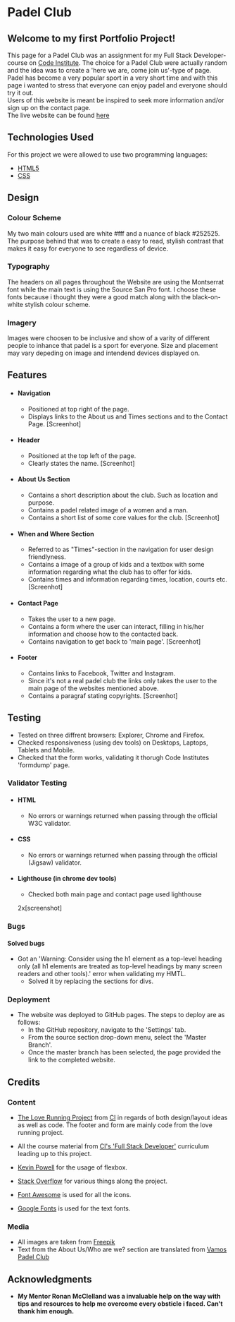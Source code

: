 # Padel Club
 
 ## Welcome to my first Portfolio Project!

 This page for a Padel Club was an assignment for my Full Stack Developer-course on [Code Institute](hhtp://codeinstitute.net). 
 The choice for a Padel Club were actually random and the idea was to create a 'here we are, come join us'-type of page. 
 Padel has become a very popular sport in a very short time and with this page i wanted to stress that everyone can enjoy padel 
 and everyone should try it out.<br>Users of this website is meant be inspired to seek more information and/or sign up on the contact page. 
 <br>
 The live website can be found [here](link)
 
## Technologies Used

 For this project we were allowed to use two programming languages: 

 - [HTML5](https://sv.wikipedia.org/wiki/HTML5)
 - [CSS](https://en.wikipedia.org/wiki/CSS)

## Design

### Colour Scheme

My two main colours used are white #fff and a nuance of black #252525. The purpose behind that was to create a easy to read, stylish contrast
that makes it easy for everyone to see regardless of device. 

### Typography

The headers on all pages throughout the Website are using the Montserrat font while the main text is using the Source San Pro font.
I choose these fonts because i thought they were a good match along with the black-on-white stylish colour scheme. 

### Imagery

Images were choosen to be inclusive and show of a varity of different people to inhance that padel is a sport for everyone. 
Size and placement may vary depeding on image and intendend devices displayed on. 


## Features

* #### Navigation
    * Positioned at top right of the page. 
    * Displays links to the About us and Times sections and to the Contact Page.
    [Screenhot]

* #### Header
    * Positioned at the top left of the page.
    * Clearly states the name. 
    [Screenhot]

* #### About Us Section
    * Contains a short description about the club. Such as location and purpose. 
    * Contains a padel related image of a women and a man.
    * Contains a short list of some core values for the club.
    [Screenhot]

* #### When and Where Section
    * Referred to as "Times"-section in the navigation for user design friendlyness.
    * Contains a image of a group of kids and a textbox with some information regarding 
    what the club has to offer for kids. 
    * Contains times and information regarding times, location, courts etc.
    [Screenhot]

* #### Contact Page
    * Takes the user to a new page. 
    * Contains a form where the user can interact, filling in his/her information and choose
    how to the contacted back. 
    * Contains navigation to get back to 'main page'.
    [Screenhot]

* #### Footer
    * Contains links to Facebook, Twitter and Instagram. 
    * Since it's not a real padel club the links only takes the user to the main page of the websites mentioned above.
    * Contains a paragraf stating copyrights. 
    [Screenhot]


## Testing

* Tested on three diffrent browsers: Explorer, Chrome and Firefox. 
* Checked responsiveness (using dev tools) on Desktops, Laptops, Tablets and Mobile. 
* Checked that the form works, validating it thorugh Code Institutes 'formdump' page.

### Validator Testing

* #### HTML
    * No errors or warnings returned when passing through the official W3C validator.

* #### CSS 
    * No errors or warnings returned when passing through the official (Jigsaw) validator.

* #### Lighthouse (in chrome dev tools)
    * Checked both main page and contact page used lighthouse

    2x[screenshot]


### Bugs

#### Solved bugs
* Got an 'Warning: Consider using the h1 element as a top-level heading only (all h1 elements are treated as top-level headings by many screen readers and other tools).' error when validating my HMTL. 
    * Solved it by replacing the sections for divs.

### Deployment
* The website was deployed to GitHub pages. The steps to deploy are as follows:
    * In the GitHub repository, navigate to the 'Settings' tab.
    * From the source section drop-down menu, select the 'Master Branch'.
    * Once the master branch has been selected, the page provided the link to the completed website. 

## Credits

### Content
* [The Love Running Project](https://github.com/Code-Institute-Org/love-running-2.0) from [CI](https://codeinstitute.net) in regards of both design/layout ideas as well as code. The footer and form are mainly code from the love running project. 

* All the course material from [CI's 'Full Stack Developer'](https://codeinstitute.net/se/full-stack-software-development-diploma/) curriculum leading up to this project.

* [Kevin Powell](https://www.youtube.com/kepowob) for the usage of flexbox. 

* [Stack Overflow](https://stackoverflow.com/) for various things along the project.

* [Font Awesome](https://fontawesome.com) is used for all the icons.

* [Google Fonts](https://googlefonts.com) is used for the text fonts. 

### Media
* All images are taken from [Freepik](freepik.com)
* Text from the About Us/Who are we? section are translated from [Vamos Padel Club](https://vamospadelclub.se/om-hallen-och-vamos-padel-club/)

## Acknowledgments
* **My Mentor Ronan McClelland was a invaluable help on the way with tips and resources to help me overcome every obsticle i faced. Can't thank him enough.**


